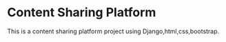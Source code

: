 # Content Sharing Platform
This is a content sharing platform project using Django,html,css,bootstrap.
